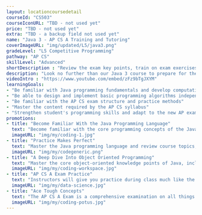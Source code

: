 ```yaml
---
layout: locationcoursedetail
courseId: "CS503"
courseIconURL: "TBD - not used yet"
price: "TBD - not used yet"
extra: "TBD - a backup field not used yet"
name: "Java 3 - AP CS A Training and Tutoring"
coverImageURL: "img/updated/L5/java3.png"
gradeLevel: "L5 Competitive Programming"
pathway: "AP CS"
skillLevel: "Advanced"
shortDescription : "Review the exam key points, train on exam exercises, and strengthen the core programming skills required for the exam."
description: "Look no further than our Java 3 course to prepare for the final preparation for the AP CS A exam. Students will focus on exercises to consolidate their knowledge points after learning core Java topics."
videoIntro : "https://www.youtube.com/embed/zFz9bTgJXYM"
learningGoals:
- "Be familiar with Java programming fundamentals and develop computational thinking"
- "Be able to design and implement basic programming algorithms independently"
- "Be familiar with the AP CS exam structure and practice methods"
- "Master the content required by the AP CS syllabus"
- "Strengthen student's programming skills and adapt to the new AP exam requirements"
promotions:
- title: "Become Familiar With the Java Programming Language"
  text: "Become familiar with the core programming concepts of the Java programming language and train your logical thinking skills. Mastery of these skills will help you earn that 5 on the test!"
  imageURL: "img/my/coding-1.jpg"
- title: "Practice Makes Perfect"
  text: "Master the Java programming language and review course topics, train on exam exercises, and strengthen the basic programming skills needed for the exam. Instructors will work with you to address your weak points."
  imageURL: "img/my/codegeneric.png"
- title: "A Deep Dive Into Object Oriented Programming"
  text: "Master the core object-oriented knowledge points of Java, including classes, objects, inheritance, interfaces, polymorphism, and other exam topics."
  imageURL: "img/my/coding-workspace.jpg"
- title: "AP CS A Exam Practice"
  text: "Instructors will give you practice during class much like the questions and content from the official AP CS A exam. Master classwork and you can master the exam."
  imageURL: "img/my/data-science.jpg"
- title: "Ace Tough Concepts"
  text: "The AP CS A Exam is a comprehensive examination on all things Java. In these classes, you will learn the ins and outs of the Java language so you can be more prepared for the questions that they will throw at you during the exam!"
  imageURL: "img/my/coding-potus.jpg"
---
```

